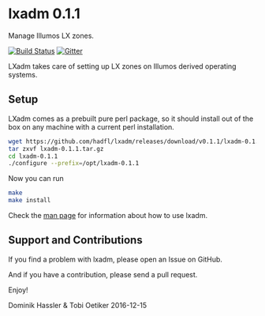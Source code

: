lxadm 0.1.1
============
Manage Illumos LX zones.

[![Build Status](https://travis-ci.org/hadfl/lxadm.svg?branch=master)](https://travis-ci.org/hadfl/lxadm)
[![Gitter](https://badges.gitter.im/hadfl/lxadm.svg)](https://gitter.im/lxadm/main?utm_source=badge&utm_medium=badge&utm_campaign=pr-badge&utm_content=body_badge)

LXadm takes care of setting up LX zones on Illumos derived operating systems.

Setup
-----

LXadm comes as a prebuilt pure perl package, so it should install out of the box on any machine with a current perl installation.

```sh
wget https://github.com/hadfl/lxadm/releases/download/v0.1.1/lxadm-0.1.1.tar.gz
tar zxvf lxadm-0.1.1.tar.gz
cd lxadm-0.1.1
./configure --prefix=/opt/lxadm-0.1.1 
```

Now you can run

```sh
make
make install
```

Check the [man page](doc/lxadm.pod) for information about how to use lxadm.

Support and Contributions
-------------------------
If you find a problem with lxadm, please open an Issue on GitHub.

And if you have a contribution, please send a pull request.

Enjoy!

Dominik Hassler & Tobi Oetiker
2016-12-15
